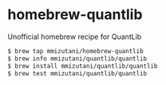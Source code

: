 # homebrew-quantlib

Unofficial homebrew recipe for QuantLib

```sh
$ brew tap mmizutani/homebrew-quantlib
$ brew info mmizutani/quantlib/quantlib
$ brew install mmizutani/quantlib/quantlib
$ brew test mmizutani/quantlib/quantlib
```
